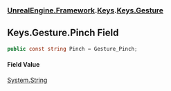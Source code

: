 ### [UnrealEngine.Framework](./UnrealEngine-Framework.md 'UnrealEngine.Framework').[Keys](./Keys.md 'UnrealEngine.Framework.Keys').[Keys.Gesture](./Keys-Gesture.md 'UnrealEngine.Framework.Keys.Gesture')
## Keys.Gesture.Pinch Field
  
```csharp
public const string Pinch = Gesture_Pinch;
```
#### Field Value
[System.String](https://docs.microsoft.com/en-us/dotnet/api/System.String 'System.String')  
